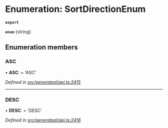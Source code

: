 # Enumeration: SortDirectionEnum

**`export`** 

**`enum`** {string}

## Enumeration members

###  ASC

• **ASC**: =  <any> 'ASC'

*Defined in [src/generated/api.ts:2415](https://github.com/mailslurp/mailslurp-client-ts-js/blob/c5d4ad1/src/generated/api.ts#L2415)*

___

###  DESC

• **DESC**: =  <any> 'DESC'

*Defined in [src/generated/api.ts:2416](https://github.com/mailslurp/mailslurp-client-ts-js/blob/c5d4ad1/src/generated/api.ts#L2416)*
